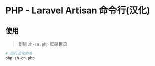 # PHP - Laravel Artisan 命令行(汉化)

> 

## 使用
> 复制 `zh-cn.php` 框架目录
```bash
# 运行汉化命令
php zh-cn.php
```

